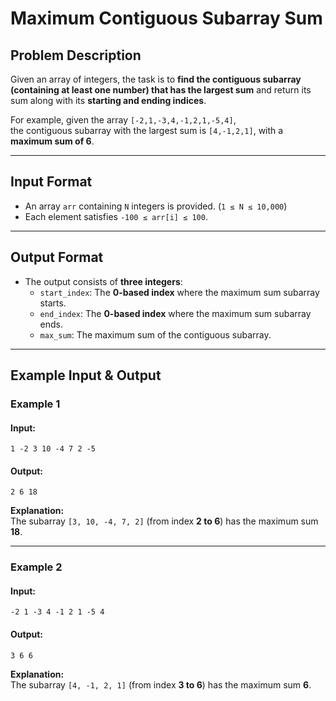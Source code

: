 # Maximum Contiguous Subarray Sum

## Problem Description
Given an array of integers, the task is to **find the contiguous subarray (containing at least one number) that has the largest sum** and return its sum along with its **starting and ending indices**.

For example, given the array `[-2,1,-3,4,-1,2,1,-5,4]`,  
the contiguous subarray with the largest sum is `[4,-1,2,1]`, with a **maximum sum of 6**.

---

## Input Format
- An array `arr` containing `N` integers is provided. (`1 ≤ N ≤ 10,000`)
- Each element satisfies `-100 ≤ arr[i] ≤ 100`.

---

## Output Format
- The output consists of **three integers**:
  - `start_index`: The **0-based index** where the maximum sum subarray starts.
  - `end_index`: The **0-based index** where the maximum sum subarray ends.
  - `max_sum`: The maximum sum of the contiguous subarray.

---

## Example Input & Output

### Example 1
#### Input:
```
1 -2 3 10 -4 7 2 -5
```
#### Output:
```
2 6 18
```
**Explanation:**  
The subarray `[3, 10, -4, 7, 2]` (from index **2 to 6**) has the maximum sum **18**.

---

### Example 2
#### Input:
```
-2 1 -3 4 -1 2 1 -5 4
```
#### Output:
```
3 6 6
```
**Explanation:**  
The subarray `[4, -1, 2, 1]` (from index **3 to 6**) has the maximum sum **6**.
